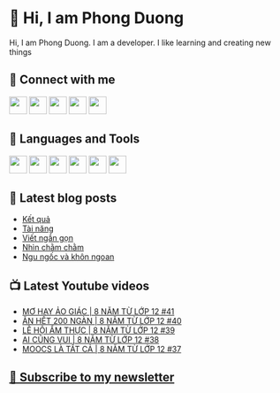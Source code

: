 # 👋 Hi, I am Phong Duong

Hi, I am Phong Duong. I am a developer. I like learning and creating new things

## 🔗 Connect with me
[<img height="32" width="32" src="https://cdn.jsdelivr.net/npm/simple-icons@v3/icons/youtube.svg" />](https://www.youtube.com/channel/UCXykqt3V2-9bYXKWZRcH0rA)
[<img height="32" width="32" src="https://cdn.jsdelivr.net/npm/simple-icons@v3/icons/instagram.svg" />](https://www.instagram.com/phongduonglh)
[<img height="32" width="32" src="https://cdn.jsdelivr.net/npm/simple-icons@v3/icons/twitter.svg" />](https://twitter.com/phongduonglh)
[<img height="32" width="32" src="https://cdn.jsdelivr.net/npm/simple-icons@v3/icons/facebook.svg" />](https://www.facebook.com/phongduonglh)
[<img height="32" width="32" src="https://cdn.jsdelivr.net/npm/simple-icons@v3/icons/linkedin.svg" />](https://www.linkedin.com/in/phongduonglh)

## 🧰 Languages and Tools

[<img height="32" width="32" src="https://cdn.jsdelivr.net/npm/simple-icons@v3/icons/javascript.svg" />](javascript)
[<img height="32" width="32" src="https://cdn.jsdelivr.net/npm/simple-icons@v3/icons/html5.svg" />](html5)
[<img height="32" width="32" src="https://cdn.jsdelivr.net/npm/simple-icons@v3/icons/css3.svg" />](css3)
[<img height="32" width="32" src="https://cdn.jsdelivr.net/npm/simple-icons@v3/icons/node-dot-js.svg" />](nodejs)
[<img height="32" width="32" src="https://cdn.jsdelivr.net/npm/simple-icons@v3/icons/react.svg" />](react)
[<img height="32" width="32" src="https://cdn.jsdelivr.net/npm/simple-icons@v3/icons/vue-dot-js.svg" />](vue)

## 📝 Latest blog posts

<!-- BLOG-POST-LIST:START -->
- [Kết quả](https://phongduong.dev/blog/2021/06/ket-qua/)
- [Tài năng](https://phongduong.dev/blog/2021/06/tai-nang/)
- [Viết ngắn gọn](https://phongduong.dev/blog/2021/06/viet-ngan-gon/)
- [Nhìn chằm chằm](https://phongduong.dev/blog/2021/06/nhin-cham-cham/)
- [Ngu ngốc và khôn ngoan](https://phongduong.dev/blog/2021/06/ngu-ngoc-va-khon-ngoan/)
<!-- BLOG-POST-LIST:END -->

## 📺 Latest Youtube videos

<!-- YOUTUBE-VIDEO-LIST:START -->
- [MƠ HAY ẢO GIÁC | 8 NĂM TỪ LỚP 12 #41](https://www.youtube.com/watch?v=1_3dv12m-fw)
- [ĂN HẾT 200 NGÀN | 8 NĂM TỪ LỚP 12 #40](https://www.youtube.com/watch?v=lxW4blLgjPc)
- [LỄ HỘI ẨM THỰC | 8 NĂM TỪ LỚP 12 #39](https://www.youtube.com/watch?v=9Kf258UHzmk)
- [AI CŨNG VUI | 8 NĂM TỪ LỚP 12 #38](https://www.youtube.com/watch?v=84PKWSdQeDs)
- [MOOCS LÀ TẤT CẢ | 8 NĂM TỪ LỚP 12 #37](https://www.youtube.com/watch?v=8BvaqgTTjjc)
<!-- YOUTUBE-VIDEO-LIST:END -->

## [💌 Subscribe to my newsletter](https://koogio.substack.com/)
